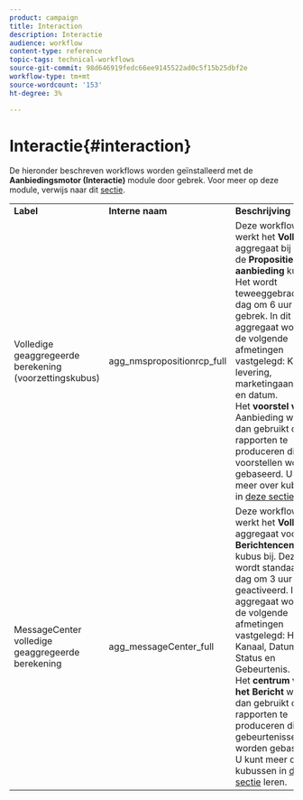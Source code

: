```yaml
---
product: campaign
title: Interaction
description: Interactie
audience: workflow
content-type: reference
topic-tags: technical-workflows
source-git-commit: 98d646919fedc66ee9145522ad0c5f15b25dbf2e
workflow-type: tm+mt
source-wordcount: '153'
ht-degree: 3%

---
```



# Interactie{#interaction}

De hieronder beschreven workflows worden geïnstalleerd met de **Aanbiedingsmotor (Interactie)** module door gebrek. Voor meer op deze module, verwijs naar dit [sectie](../../interaction/using/interaction-and-offer-management.md).

<table> 
 <tbody> 
  <tr> 
   <td> <strong>Label</strong><br /> </td> 
   <td> <strong>Interne naam</strong><br /> </td> 
   <td> <strong>Beschrijving</strong><br /> </td> 
  </tr> 
  <tr> 
   <td> <span class="uicontrol">Volledige geaggregeerde berekening (voorzettingskubus)</span> <br /> </td> 
   <td> <span class="uicontrol">agg_nmspropositionrcp_full</span> <br /> </td> 
   <td> Deze workflow werkt het <strong>Volledige</strong> aggregaat bij voor de <strong>Propositie aanbieding</strong> kubus. Het wordt teweeggebracht elke dag om 6 uur door gebrek. In dit aggregaat worden de volgende afmetingen vastgelegd: Kanaal, levering, marketingaanbieding en datum.<br /> Het  <strong>voorstel van de </strong> Aanbieding wordt dan gebruikt om rapporten te produceren die op voorstellen worden gebaseerd. U kunt meer over kubussen in <a href="../../reporting/using/about-cubes.md">deze sectie</a> leren.<br /> </td> 
  </tr> 
   <tr> 
   <td> <span class="uicontrol">MessageCenter volledige geaggregeerde berekening</span> <br /> </td> 
   <td> <span class="uicontrol">agg_messageCenter_full</span> <br /> </td> 
   <td> Deze workflow werkt het <strong>Volledige</strong> aggregaat voor de <strong>Berichtencentrum</strong> kubus bij. Deze wordt standaard elke dag om 3 uur geactiveerd. In dit aggregaat worden de volgende afmetingen vastgelegd: Het type Kanaal, Datum, Status en Gebeurtenis.<br /> Het  <strong>centrum van het Bericht </strong> wordt dan gebruikt om rapporten te produceren die op gebeurtenissen worden gebaseerd. U kunt meer over kubussen in <a href="../../reporting/using/about-cubes.md">deze sectie</a> leren.<br /> </td> 
   <td> <br /> </td> 
  </tr> 
 </tbody> 
</table>

